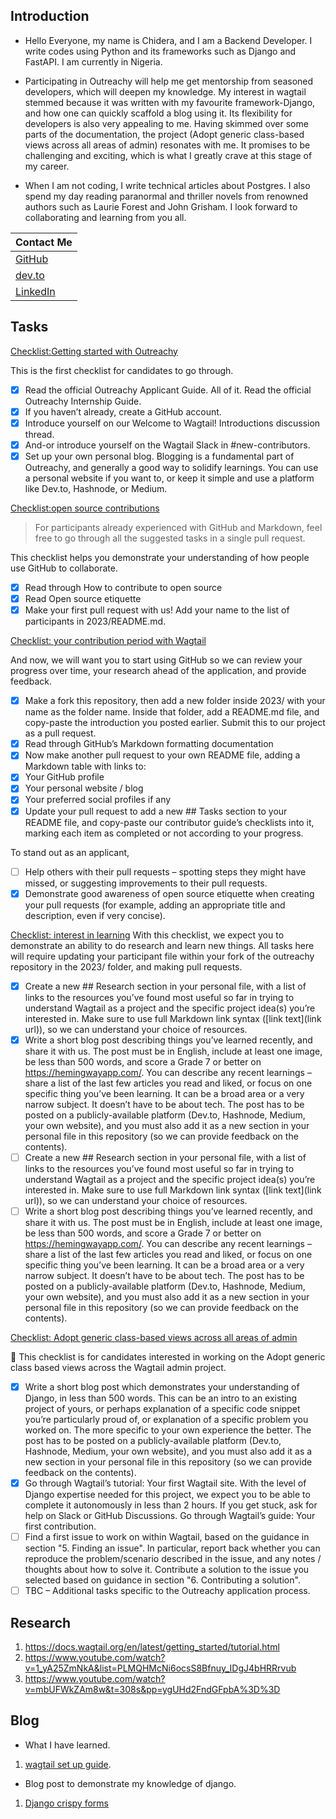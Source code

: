 ## Introduction

- Hello Everyone, my name is Chidera, and I am a Backend Developer. I write codes using Python and its frameworks such as Django and FastAPI. I am currently in Nigeria.

- Participating in Outreachy will help me get mentorship from seasoned developers, which will deepen my knowledge. My interest in wagtail stemmed because it was written with my favourite framework-Django, and how one can quickly scaffold a blog using it. Its flexibility for developers is also very appealing to me. Having skimmed over some parts of the documentation, the project (Adopt generic class-based views across all areas of admin) resonates with me. It promises to be challenging and exciting, which is what I greatly crave at this stage of my career.

- When I am not coding, I write technical articles about Postgres. I also spend my day reading paranormal and thriller novels from renowned authors such as Laurie Forest and John Grisham. I look forward to collaborating and learning from you all.

| Contact Me|
|------|
| [GitHub](github.com/chidera6) |
|[dev.to](dev.to/chidera)|
|[LinkedIn](https://www.linkedin.com/in/chidera-stella-onumajuru/) |

## Tasks
[Checklist:Getting started with Outreachy](https://github.com/wagtail/outreachy/blob/main/contributor-guide.md#checklist-getting-started-with-outreachy)

This is the first checklist for candidates to go through.

- [x] Read the official Outreachy Applicant Guide. All of it. Read the official Outreachy Internship Guide.
- [x] If you haven’t already, create a GitHub account.
- [x] Introduce yourself on our Welcome to Wagtail! Introductions discussion thread.
- [x] And-or introduce yourself on the Wagtail Slack in #new-contributors.
- [x] Set up your own personal blog. Blogging is a fundamental part of Outreachy, and generally a good way to solidify learnings. You can use a personal website if you want to, or keep it simple and use a platform like Dev.to, Hashnode, or Medium.

[Checklist:open source contributions](https://github.com/wagtail/outreachy/blob/main/contributor-guide.md#checklist-open-source-contributions)
> For participants already experienced with GitHub and Markdown, feel free to go through all the suggested tasks in a single pull request.

This checklist helps you demonstrate your understanding of how people use GitHub to collaborate.

- [x] Read through How to contribute to open source
- [x] Read Open source etiquette
- [x] Make your first pull request with us! Add your name to the list of participants in 2023/README.md.

[Checklist: your contribution period with Wagtail](https://github.com/wagtail/outreachy/blob/main/contributor-guide.md#checklist-your-contribution-period-with-wagtail)

And now, we will want you to start using GitHub so we can review your progress over time, your research ahead of the application, and provide feedback.

- [x] Make a fork this repository, then add a new folder inside 2023/ with your name as the folder name. Inside that folder, add a README.md file, and copy-paste the introduction you posted earlier. Submit this to our project as a pull request.
- [x] Read through GitHub’s Markdown formatting documentation
- [x] Now make another pull request to your own README file, adding a Markdown table with links to:
- [x] Your GitHub profile
- [x] Your personal website / blog
- [x] Your preferred social profiles if any
- [x] Update your pull request to add a new ## Tasks section to your README file, and copy-paste our contributor guide’s checklists into it, marking each item as completed or not according to your progress.

To stand out as an applicant,

- [ ] Help others with their pull requests – spotting steps they might have missed, or suggesting improvements to their pull requests.
- [x] Demonstrate good awareness of open source etiquette when creating your pull requests (for example, adding an appropriate title and description, even if very concise).

[Checklist: interest in learning](https://github.com/wagtail/outreachy/blob/main/contributor-guide.md#checklist-interest-in-learning)
With this checklist, we expect you to demonstrate an ability to do research and learn new things. All tasks here will require updating your participant file within your fork of the outreachy repository in the 2023/ folder, and making pull requests.

- [x] Create a new ## Research section in your personal file, with a list of links to the resources you’ve found most useful so far in trying to understand Wagtail as a project and the specific project idea(s) you’re interested in. Make sure to use full Markdown link syntax ([link text](link url)), so we can understand your choice of resources.
- [x] Write a short blog post describing things you’ve learned recently, and share it with us. The post must be in English, include at least one image, be less than 500 words, and score a Grade 7 or better on https://hemingwayapp.com/. You can describe any recent learnings – share a list of the last few articles you read and liked, or focus on one specific thing you’ve been learning. It can be a broad area or a very narrow subject. It doesn’t have to be about tech. The post has to be posted on a publicly-available platform (Dev.to, Hashnode, Medium, your own website), and you must also add it as a new section in your personal file in this repository (so we can provide feedback on the contents).
- [ ] Create a new ## Research section in your personal file, with a list of links to the resources you’ve found most useful so far in trying to understand Wagtail as a project and the specific project idea(s) you’re interested in. Make sure to use full Markdown link syntax ([link text](link url)), so we can understand your choice of resources.
- [ ] Write a short blog post describing things you’ve learned recently, and share it with us. The post must be in English, include at least one image, be less than 500 words, and score a Grade 7 or better on https://hemingwayapp.com/. You can describe any recent learnings – share a list of the last few articles you read and liked, or focus on one specific thing you’ve been learning. It can be a broad area or a very narrow subject. It doesn’t have to be about tech. The post has to be posted on a publicly-available platform (Dev.to, Hashnode, Medium, your own website), and you must also add it as a new section in your personal file in this repository (so we can provide feedback on the contents).

[Checklist: Adopt generic class-based views across all areas of admin](https://github.com/wagtail/outreachy/blob/main/contributor-guide.md#checklist-adopt-generic-class-based-views-across-the-wagtail-admin)

🚧 This checklist is for candidates interested in working on the Adopt generic class based views across the Wagtail admin project.

- [x] Write a short blog post which demonstrates your understanding of Django, in less than 500 words. This can be an intro to an existing project of yours, or perhaps explanation of a specific code snippet you’re particularly proud of, or explanation of a specific problem you worked on. The more specific to your own experience the better. The post has to be posted on a publicly-available platform (Dev.to, Hashnode, Medium, your own website), and you must also add it as a new section in your personal file in this repository (so we can provide feedback on the contents).
- [x] Go through Wagtail’s tutorial: Your first Wagtail site. With the level of Django expertise needed for this project, we expect you to be able to complete it autonomously in less than 2 hours. If you get stuck, ask for help on Slack or GitHub Discussions.
Go through Wagtail’s guide: Your first contribution.
- [ ] Find a first issue to work on within Wagtail, based on the guidance in section "5. Finding an issue". In particular, report back whether you can reproduce the problem/scenario described in the issue, and any notes / thoughts about how to solve it.
Contribute a solution to the issue you selected based on guidance in section "6. Contributing a solution".
- [ ] TBC – Additional tasks specific to the Outreachy application process.

## Research
1. https://docs.wagtail.org/en/latest/getting_started/tutorial.html
2. https://www.youtube.com/watch?v=1_yA25ZmNkA&list=PLMQHMcNi6ocsS8Bfnuy_IDgJ4bHRRrvub
3. https://www.youtube.com/watch?v=mbUFWkZAm8w&t=308s&pp=ygUHd2FndGFpbA%3D%3D

## Blog

- What I have learned.
1. [wagtail set up guide](https://dev.to/chidera/setting-up-wagtail-for-development-on-windows-a-step-by-step-guide-j7p).

- Blog post to demonstrate my knowledge of django.
1. [Django crispy forms](https://dev.to/chidera/a-developers-journey-with-django-crispy-forms-2gcc)
